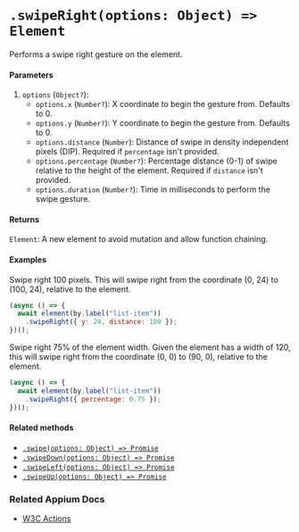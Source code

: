# `.swipeRight(options: Object) => Element`

Performs a swipe right gesture on the element.

#### Parameters

1. `options` (`Object?`):
    - `options.x` (`Number?`): X coordinate to begin the gesture from. Defaults to 0.
    - `options.y` (`Number?`): Y coordinate to begin the gesture from. Defaults to 0.
    - `options.distance` (`Number`): Distance of swipe in density independent pixels (DIP). Required if `percentage` isn't provided.
    - `options.percentage` (`Number?`): Percentage distance (0-1) of swipe relative to the height of the element. Required if `distance` isn't provided. 
    - `options.duration` (`Number?`): Time in milliseconds to perform the swipe gesture.

#### Returns

`Element`: A new element to avoid mutation and allow function chaining.

#### Examples

Swipe right 100 pixels. This will swipe right from the coordinate (0, 24) to (100, 24), relative to the element.

```javascript
(async () => {
  await element(by.label("list-item"))
    .swipeRight({ y: 24, distance: 100 });
})();
```

Swipe right 75% of the element width. Given the element has a width of 120, this will swipe right from the coordinate (0, 0) to (90, 0), relative to the element.

```javascript
(async () => {
  await element(by.label("list-item"))
    .swipeRight({ percentage: 0.75 });
})();
```

#### Related methods

- [`.swipe(options: Object) => Promise`](./swipe.md)
- [`.swipeDown(options: Object) => Promise`](./swipeDown.md)
- [`.swipeLeft(options: Object) => Promise`](./swipeLeft.md)
- [`.swipeUp(options: Object) => Promise`](./swipeUp.md)

### Related Appium Docs

- [W3C Actions](http://appium.io/docs/en/commands/interactions/actions/)